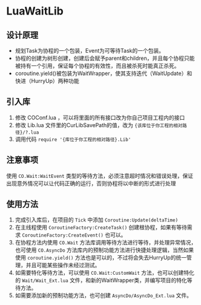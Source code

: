 # LuaWaitLib

## 设计原理

* 规划Task为协程的一个包装，Event为可等待Task的一个包装。
* 协程的创建为树形创建，创建后会赋予parent和children，并且每个协程只能被持有一个引用，保证每个协程的有效性，而且被杀死时能真正杀死。
* coroutine.yield()被包装为WaitWrapper，使其支持迭代（WaitUpdate）和快进（HurryUp）两种功能

## 引入库

1. 修改 COConf.lua ，可以将里面的所有接口改为你自己项目工程内的接口
2. 修改 Lib.lua 文件里的CurLibSavePath的值，改为 `{该库位于你工程的相对路径}/?.lua`
3. 调用代码 `require '{库位于你工程的相对路径}.Lib'`

## 注意事项

使用 `CO.Wait:WaitEvent` 类型的等待方法，必须注意超时情况和错误处理，保证出现意外情况可以让代码正确的运行，否则协程将以中断的形式进行处理

## 使用方法

1. 完成引入库后，在项目的 `Tick` 中添加 `Coroutine:Update(deltaTime)`
2. 在主线程使用 `CoroutineFactory:CreateTask()` 创建根协程，如果有等待需求 `CoroutineFactory:CreateEvent()` 也可以。
3. 在协程方法内使用 `CO.Wait` 方法库调用等待方法进行等待，并处理异常情况，也可使用 `CO.AsyncDo` 方法库内的预制功能方法进行快捷处理逻辑，当然如果使用 `coroutine.yield()` 方法也是可以的，不过将会失去HurryUp的统一管理，并且可能某些操作未经过测试。
4. 如需要特化等待方法，可以使用 `CO.Wait:CustomWait` 方法，也可以创建特化的 `Wait/Wait_Ext.lua` 文件，和新的WaitWrapper类，并编写项目的特化等待方法。
5. 如需要添加新的预制功能方法，也可创建 `AsyncDo/AsyncDo_Ext.lua` 文件。
